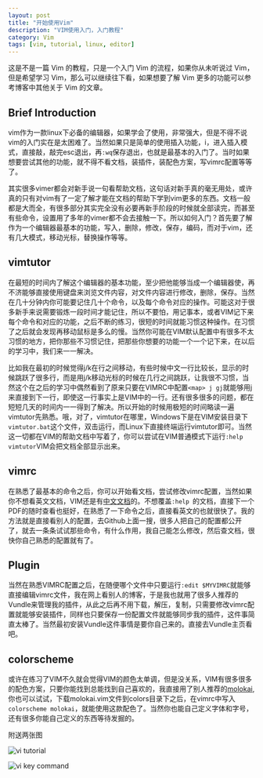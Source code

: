 ```yaml
---
layout: post
title: "开始使用Vim"
description: "VIM使用入门，入门教程"
category: Vim
tags: [vim, tutorial, linux, editor]
---
```


这是不是一篇 Vim 的教程，只是一个入门 Vim 的流程，如果你从未听说过 Vim，但是希望学习 Vim，那么可以继续往下看，如果想要了解 Vim 更多的功能可以参考博客中其他关于 Vim 的文章。

## Brief Introduction
vim作为一款linux下必备的编辑器，如果学会了使用，非常强大，但是不得不说vim的入门实在是太困难了。当然如果只是简单的使用插入功能，i，进入插入模式，直接敲，敲完esc退出，再`:wq`保存退出，也就是最基本的入门了。当时如果想要尝试其他的功能，就不得不看文档，装插件，装配色方案，写vimrc配置等等了。

其实很多vimer都会对新手说一句看帮助文档，这句话对新手真的毫无用处，或许真的只有对vim有了一定了解才能在文档的帮助下学到vim更多的东西。文档一般都是大而全，有很多部分其实完全没有必要再新手阶段的时候就全部读完，而甚至有些命令，设置用了多年的vimer都不会去接触一下。所以如何入门？首先要了解作为一个编辑器最基本的功能，写入，删除，修改，保存，编码，而对于vim，还有几大模式，移动光标，替换操作等等。

## vimtutor
在最短的时间内了解这个编辑器的基本功能，至少把他能够当成一个编辑器使，再不济能够直接使用键盘来浏览文件内容，对文件内容进行修改，删除，保存。当然在几十分钟内你可能要记住几十个命令，以及每个命令对应的操作。可能这对于很多新手来说需要锻炼一段时间才能记住，所以不要怕，用记事本，或者VIM记下来每个命令和对应的功能，之后不断的练习，很短的时间就能习惯这种操作。在习惯了之后就会发现再移动鼠标是多么的慢。当然你可能在VIM默认配置中有很多不太习惯的地方，把你那些不习惯记住，把那些你想要的功能一个一个记下来，在以后的学习中，我们来一一解决。

比如我在最初的时候觉得j/k在行之间移动，有些时候中文一行比较长，显示的时候跳跃了很多行，而是用j/k移动光标的时候在几行之间跳跃，让我很不习惯，当然这个在之后的学习中偶然看到了原来只要在VIMRC中配置`<map> j gj`就能够用j来直接到下一行，即使这一行事实上是VIM中的一行。还有很多很多的问题，都在短短几天的时间内一一得到了解决。所以开始的时候用极短的时间略读一遍vimtutor先熟悉。哦，对了，vimtutor在哪里，Windows下是在VIM安装目录下`vimtutor.bat`这个文件，双击运行，而Linux下直接终端运行vimtutor即可。当然这一切都在VIM的帮助文档中写着了，你可以尝试在VIM普通模式下运行`:help vimtutor`VIM会把文档全部显示出来。

## vimrc
在熟悉了最基本的命令之后，你可以开始看文档，尝试修改vimrc配置，当然如果你不想看英文文档，VIM还是有[中文文档](http://vimcdoc.sourceforge.net/)的。不想覆盖`:help `的文档，直接下一个PDF的随时查看也挺好，在熟悉了一下命令之后，直接看英文的也就很快了。我的方法就是直接看别人的配置，去Github上面一搜，很多人把自己的配置都公开了，就去一条条试试那些命令，有什么作用，我自己能怎么修改，然后查文档，很快你自己熟悉的配置就有了。

## Plugin
当然在熟悉VIMRC配置之后，在随便哪个文件中只要运行`:edit $MYVIMRC`就能够直接编辑vimrc文件，我在网上看别人的博客，于是我也就用了很多人推荐的Vundle来管理我的插件，从此之后再不用下载，解压，复制，只需要修改vimrc配置就能够安装插件，同样也只要保存一份配置文件就能够同步我的插件，这件事简直太棒了。当然最初安装Vundle这件事情是要你自己来的。直接去Vundle主页看吧。

## colorscheme
或许在练习了VIM不久就会觉得VIM的颜色太单调，但是没关系，VIM有很多很多的配色方案，只要你能找到总能找到自己喜欢的，我直接用了别人推荐的[molokai](https://github.com/tomasr/molokai),你也可以试试，下载molokai.vim文件到colors目录下之后，在vimrc中写入`colorscheme molokai`，就能使用这款配色了。当然你也能自己定义字体和字号，还有很多你能自己定义的东西等待发掘的。

附送两张图

![vi tutorial](https://lh5.googleusercontent.com/-Ox74nXfnQ0s/VUZBTBRQjjI/AAAAAAAAnjk/yw6e1DG7AWA/s0/vi_tutorial.png)

![vi key command](https://lh5.googleusercontent.com/-777zNXGtePg/VUSf2KO3eoI/AAAAAAAAnjM/zrkNBCUya0o/s0/gVim_commond_tree.png)
